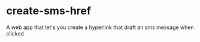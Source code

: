# create-sms-href
 A web app that let's you create a hyperlink that draft an sms message when clicked
